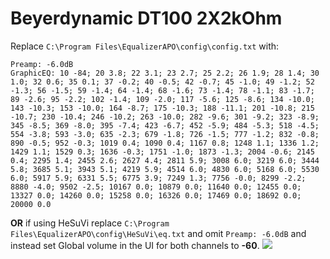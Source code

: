 # Beyerdynamic DT100 2X2kOhm
Replace `C:\Program Files\EqualizerAPO\config\config.txt` with:
```
Preamp: -6.0dB
GraphicEQ: 10 -84; 20 3.8; 22 3.1; 23 2.7; 25 2.2; 26 1.9; 28 1.4; 30 1.0; 32 0.6; 35 0.1; 37 -0.2; 40 -0.5; 42 -0.7; 45 -1.0; 49 -1.2; 52 -1.3; 56 -1.5; 59 -1.4; 64 -1.4; 68 -1.6; 73 -1.4; 78 -1.1; 83 -1.7; 89 -2.6; 95 -2.2; 102 -1.4; 109 -2.0; 117 -5.6; 125 -8.6; 134 -10.0; 143 -10.3; 153 -10.0; 164 -8.7; 175 -10.3; 188 -11.1; 201 -10.8; 215 -10.7; 230 -10.4; 246 -10.2; 263 -10.0; 282 -9.6; 301 -9.2; 323 -8.9; 345 -8.5; 369 -8.0; 395 -7.4; 423 -6.7; 452 -5.9; 484 -5.3; 518 -4.5; 554 -3.8; 593 -3.0; 635 -2.3; 679 -1.8; 726 -1.5; 777 -1.2; 832 -0.8; 890 -0.5; 952 -0.3; 1019 0.4; 1090 0.4; 1167 0.8; 1248 1.1; 1336 1.2; 1429 1.1; 1529 0.3; 1636 -0.3; 1751 -1.0; 1873 -1.3; 2004 -0.6; 2145 0.4; 2295 1.4; 2455 2.6; 2627 4.4; 2811 5.9; 3008 6.0; 3219 6.0; 3444 5.8; 3685 5.1; 3943 5.1; 4219 5.9; 4514 6.0; 4830 6.0; 5168 6.0; 5530 6.0; 5917 5.9; 6331 5.5; 6775 3.9; 7249 1.3; 7756 -0.0; 8299 -2.2; 8880 -4.0; 9502 -2.5; 10167 0.0; 10879 0.0; 11640 0.0; 12455 0.0; 13327 0.0; 14260 0.0; 15258 0.0; 16326 0.0; 17469 0.0; 18692 0.0; 20000 0.0
```
**OR** if using HeSuVi replace `C:\Program Files\EqualizerAPO\config\HeSuVi\eq.txt` and omit `Preamp: -6.0dB` and instead set Global volume in the UI for both channels to **-60**.
![](https://raw.githubusercontent.com/jaakkopasanen/AutoEq/master/results/Headphone.com/innerfidelity/onear/Beyerdynamic%20DT100%202X2kOhm/Beyerdynamic%20DT100%202X2kOhm.png)